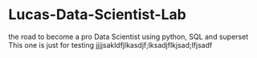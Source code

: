 # Lucas-Data-Scientist-Lab
the road to become a pro Data Scientist using python, SQL and superset
This one is just for testing
jjjjsakldfjlkasdjf;lksadjflkjsad;lfjsadf